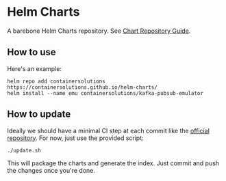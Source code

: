 # Helm Charts

A barebone Helm Charts repository. See [Chart Repository
Guide](https://github.com/helm/helm/blob/master/docs/chart_repository.md).

## How to use

Here's an example:
```
helm repo add containersolutions https://containersolutions.github.io/helm-charts/
helm install --name emu containersolutions/kafka-pubsub-emulator
```

## How to update

Ideally we should have a minimal CI step at each commit like the [official
repository](https://github.com/helm/charts). For now, just use the provided
script:

```
./update.sh
```

This will package the charts and generate the index. Just commit and push the
changes once you're done.
